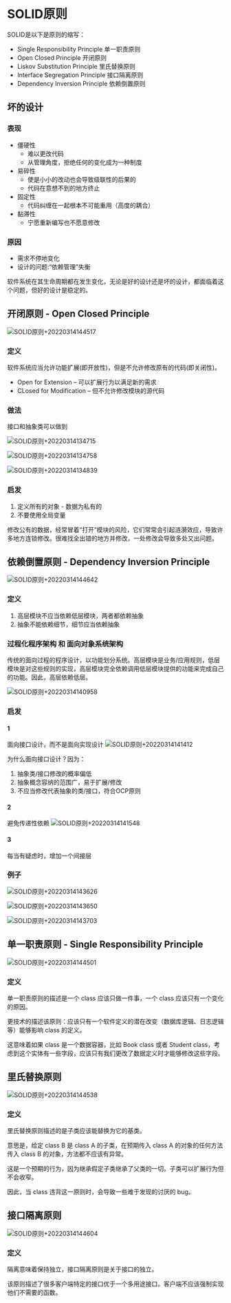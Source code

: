 # SOLID原则

SOLID是以下是原则的缩写：
* Single Responsibility Principle 单一职责原则
* Open Closed Principle 开闭原则
* Liskov Substitution Principle 里氏替换原则
* Interface Segregation Principle 接口隔离原则
* Dependency Inversion Principle 依赖倒置原则

## 坏的设计

### 表现
* 僵硬性
  * 难以更改代码
  * 从管理角度，拒绝任何的变化成为一种制度
* 易碎性
  * 使是小小的改动也会导致级联性的后果的
  * 代码在意想不到的地方终止
* 固定性
  * 代码纠缠在一起根本不可能重用（高度的耦合）
* 黏滞性
  * 宁愿重新编写也不愿意修改

### 原因
* 需求不停地变化
* 设计的问题:“依赖管理”失衡

软件系统在其生命周期都在发生变化，无论是好的设计还是坏的设计，都面临着这个问题，但好的设计是稳定的。

## 开闭原则 - Open Closed Principle
![SOLID原则+20220314144517](https://raw.githubusercontent.com/loli0con/picgo/master/images/SOLID%E5%8E%9F%E5%88%99%2B20220314144517.png%2B2022-03-14-14-45-17)
### 定义
软件系统应当允许功能扩展(即开放性)，但是不允许修改原有的代码(即关闭性)。

* Open for Extension – 可以扩展行为以满足新的需求
* CLosed for Modification – 但不允许修改模块的源代码

### 做法
接口和抽象类可以做到

![SOLID原则+20220314134715](https://raw.githubusercontent.com/loli0con/picgo/master/images/SOLID%E5%8E%9F%E5%88%99%2B20220314134715.png%2B2022-03-14-13-47-21)

![SOLID原则+20220314134758](https://raw.githubusercontent.com/loli0con/picgo/master/images/SOLID%E5%8E%9F%E5%88%99%2B20220314134758.png%2B2022-03-14-13-48-02)

![SOLID原则+20220314134839](https://raw.githubusercontent.com/loli0con/picgo/master/images/SOLID%E5%8E%9F%E5%88%99%2B20220314134839.png%2B2022-03-14-13-48-41)


### 启发
1. 定义所有的对象 - 数据为私有的
2. 不要使用全局变量 

修改公有的数据，经常冒着“打开”模块的风险，它们常常会引起涟漪效应，导致许多地方连锁修改。很难找全出错的地方并修改，一处修改会导致多处又出问题。



## 依赖倒置原则 - Dependency Inversion Principle
![SOLID原则+20220314144642](https://raw.githubusercontent.com/loli0con/picgo/master/images/SOLID%E5%8E%9F%E5%88%99%2B20220314144642.png%2B2022-03-14-14-46-43)
### 定义
1. 高层模块不应当依赖低层模块，两者都依赖抽象
2. 抽象不能依赖细节，细节应当依赖抽象

### 过程化程序架构 和 面向对象系统架构
传统的面向过程的程序设计，以功能划分系统。高层模块是业务/应用规则，低层模块是对这些规则的实现，高层模块完全依赖调用低层模块提供的功能来完成自己的功能。因此，高层依赖低层。

![SOLID原则+20220314140958](https://raw.githubusercontent.com/loli0con/picgo/master/images/SOLID%E5%8E%9F%E5%88%99%2B20220314140958.png%2B2022-03-14-14-10-00)

### 启发

#### 1
面向接口设计，而不是面向实现设计
![SOLID原则+20220314141412](https://raw.githubusercontent.com/loli0con/picgo/master/images/SOLID%E5%8E%9F%E5%88%99%2B20220314141412.png%2B2022-03-14-14-14-17)

为什么面向接口设计？因为：
1. 抽象类/接口修改的概率偏低
2. 抽象概念容纳的范围广，易于扩展/修改
3. 不应当修改代表抽象的类/接口，符合OCP原则

#### 2
避免传递性依赖
![SOLID原则+20220314141548](https://raw.githubusercontent.com/loli0con/picgo/master/images/SOLID%E5%8E%9F%E5%88%99%2B20220314141548.png%2B2022-03-14-14-15-54)

#### 3
每当有疑虑时，增加一个间接层

### 例子
![SOLID原则+20220314143626](https://raw.githubusercontent.com/loli0con/picgo/master/images/SOLID%E5%8E%9F%E5%88%99%2B20220314143626.png%2B2022-03-14-14-36-27)

![SOLID原则+20220314143650](https://raw.githubusercontent.com/loli0con/picgo/master/images/SOLID%E5%8E%9F%E5%88%99%2B20220314143650.png%2B2022-03-14-14-36-53)

![SOLID原则+20220314143703](https://raw.githubusercontent.com/loli0con/picgo/master/images/SOLID%E5%8E%9F%E5%88%99%2B20220314143703.png%2B2022-03-14-14-37-04)




## 单一职责原则 - Single Responsibility Principle
![SOLID原则+20220314144501](https://raw.githubusercontent.com/loli0con/picgo/master/images/SOLID%E5%8E%9F%E5%88%99%2B20220314144501.png%2B2022-03-14-14-45-01)
### 定义
单一职责原则的描述是一个 class 应该只做一件事，一个 class 应该只有一个变化的原因。

更技术的描述该原则：应该只有一个软件定义的潜在改变（数据库逻辑、日志逻辑等）能够影响 class 的定义。

这意味着如果 class 是一个数据容器，比如 Book class 或者 Student class，考虑到这个实体有一些字段，应该只有我们更改了数据定义时才能够修改这些字段。

## 里氏替换原则
![SOLID原则+20220314144538](https://raw.githubusercontent.com/loli0con/picgo/master/images/SOLID%E5%8E%9F%E5%88%99%2B20220314144538.png%2B2022-03-14-14-45-39)
### 定义
里氏替换原则描述的是子类应该能替换为它的基类。

意思是，给定 class B 是 class A 的子类，在预期传入 class A 的对象的任何方法传入 class B 的对象，方法都不应该有异常。

这是一个预期的行为，因为继承假定子类继承了父类的一切。子类可以扩展行为但不会收窄。

因此，当 class 违背这一原则时，会导致一些难于发现的讨厌的 bug。

## 接口隔离原则
![SOLID原则+20220314144604](https://raw.githubusercontent.com/loli0con/picgo/master/images/SOLID%E5%8E%9F%E5%88%99%2B20220314144604.png%2B2022-03-14-14-46-05)
### 定义
隔离意味着保持独立，接口隔离原则是关于接口的独立。

该原则描述了很多客户端特定的接口优于一个多用途接口。客户端不应该强制实现他们不需要的函数。